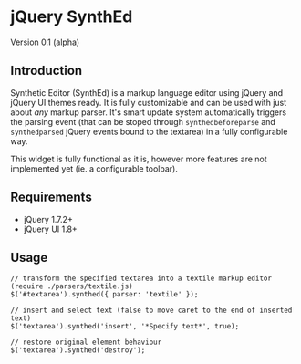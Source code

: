 jQuery SynthEd
==============
Version 0.1 (alpha)

Introduction
------------

Synthetic Editor (SynthEd) is a markup language editor using jQuery and jQuery UI themes ready. It is fully customizable and
can be used with just about *any* markup parser. It's smart update system automatically triggers the parsing event (that can
be stoped through `synthedbeforeparse` and `synthedparsed` jQuery events bound to the textarea) in a fully configurable way.

This widget is fully functional as it is, however more features are not implemented yet (ie. a configurable toolbar).

Requirements
------------

* jQuery 1.7.2+
* jQuery UI 1.8+

Usage
-----

    // transform the specified textarea into a textile markup editor (require ./parsers/textile.js)
    $('#textarea').synthed({ parser: 'textile' });

    // insert and select text (false to move caret to the end of inserted text)
    $('textarea').synthed('insert', '*Specify text*', true);

    // restore original element behaviour
    $('textarea').synthed('destroy');
